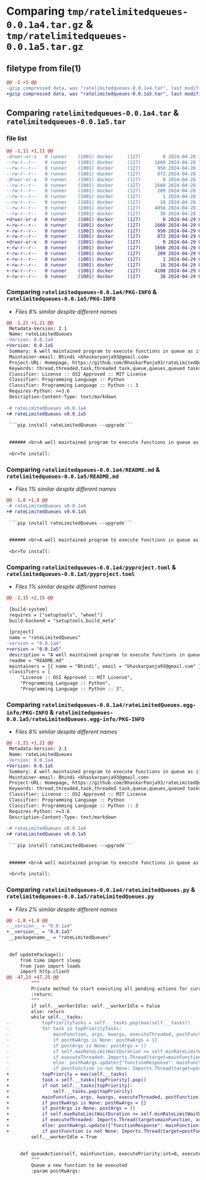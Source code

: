 # Comparing `tmp/ratelimitedqueues-0.0.1a4.tar.gz` & `tmp/ratelimitedqueues-0.0.1a5.tar.gz`

## filetype from file(1)

```diff
@@ -1 +1 @@
-gzip compressed data, was "ratelimitedqueues-0.0.1a4.tar", last modified: Sun Apr 28 16:54:14 2024, max compression
+gzip compressed data, was "ratelimitedqueues-0.0.1a5.tar", last modified: Mon Apr 29 08:22:06 2024, max compression
```

## Comparing `ratelimitedqueues-0.0.1a4.tar` & `ratelimitedqueues-0.0.1a5.tar`

### file list

```diff
@@ -1,11 +1,11 @@
-drwxr-xr-x   0 runner    (1001) docker     (127)        0 2024-04-28 16:54:14.498387 ratelimitedqueues-0.0.1a4/
--rw-r--r--   0 runner    (1001) docker     (127)     1660 2024-04-28 16:54:14.494387 ratelimitedqueues-0.0.1a4/PKG-INFO
--rw-r--r--   0 runner    (1001) docker     (127)      950 2024-04-28 16:54:09.000000 ratelimitedqueues-0.0.1a4/README.md
--rw-r--r--   0 runner    (1001) docker     (127)      872 2024-04-28 16:54:09.000000 ratelimitedqueues-0.0.1a4/pyproject.toml
-drwxr-xr-x   0 runner    (1001) docker     (127)        0 2024-04-28 16:54:14.494387 ratelimitedqueues-0.0.1a4/rateLimitedQueues.egg-info/
--rw-r--r--   0 runner    (1001) docker     (127)     1660 2024-04-28 16:54:14.000000 ratelimitedqueues-0.0.1a4/rateLimitedQueues.egg-info/PKG-INFO
--rw-r--r--   0 runner    (1001) docker     (127)      209 2024-04-28 16:54:14.000000 ratelimitedqueues-0.0.1a4/rateLimitedQueues.egg-info/SOURCES.txt
--rw-r--r--   0 runner    (1001) docker     (127)        1 2024-04-28 16:54:14.000000 ratelimitedqueues-0.0.1a4/rateLimitedQueues.egg-info/dependency_links.txt
--rw-r--r--   0 runner    (1001) docker     (127)       18 2024-04-28 16:54:14.000000 ratelimitedqueues-0.0.1a4/rateLimitedQueues.egg-info/top_level.txt
--rw-r--r--   0 runner    (1001) docker     (127)     4058 2024-04-28 16:54:09.000000 ratelimitedqueues-0.0.1a4/rateLimitedQueues.py
--rw-r--r--   0 runner    (1001) docker     (127)       38 2024-04-28 16:54:14.498387 ratelimitedqueues-0.0.1a4/setup.cfg
+drwxr-xr-x   0 runner    (1001) docker     (127)        0 2024-04-29 08:22:06.255642 ratelimitedqueues-0.0.1a5/
+-rw-r--r--   0 runner    (1001) docker     (127)     1660 2024-04-29 08:22:06.255642 ratelimitedqueues-0.0.1a5/PKG-INFO
+-rw-r--r--   0 runner    (1001) docker     (127)      950 2024-04-29 08:21:59.000000 ratelimitedqueues-0.0.1a5/README.md
+-rw-r--r--   0 runner    (1001) docker     (127)      872 2024-04-29 08:21:59.000000 ratelimitedqueues-0.0.1a5/pyproject.toml
+drwxr-xr-x   0 runner    (1001) docker     (127)        0 2024-04-29 08:22:06.255642 ratelimitedqueues-0.0.1a5/rateLimitedQueues.egg-info/
+-rw-r--r--   0 runner    (1001) docker     (127)     1660 2024-04-29 08:22:06.000000 ratelimitedqueues-0.0.1a5/rateLimitedQueues.egg-info/PKG-INFO
+-rw-r--r--   0 runner    (1001) docker     (127)      209 2024-04-29 08:22:06.000000 ratelimitedqueues-0.0.1a5/rateLimitedQueues.egg-info/SOURCES.txt
+-rw-r--r--   0 runner    (1001) docker     (127)        1 2024-04-29 08:22:06.000000 ratelimitedqueues-0.0.1a5/rateLimitedQueues.egg-info/dependency_links.txt
+-rw-r--r--   0 runner    (1001) docker     (127)       18 2024-04-29 08:22:06.000000 ratelimitedqueues-0.0.1a5/rateLimitedQueues.egg-info/top_level.txt
+-rw-r--r--   0 runner    (1001) docker     (127)     4108 2024-04-29 08:21:59.000000 ratelimitedqueues-0.0.1a5/rateLimitedQueues.py
+-rw-r--r--   0 runner    (1001) docker     (127)       38 2024-04-29 08:22:06.255642 ratelimitedqueues-0.0.1a5/setup.cfg
```

### Comparing `ratelimitedqueues-0.0.1a4/PKG-INFO` & `ratelimitedqueues-0.0.1a5/PKG-INFO`

 * *Files 8% similar despite different names*

```diff
@@ -1,21 +1,21 @@
 Metadata-Version: 2.1
 Name: rateLimitedQueues
-Version: 0.0.1a4
+Version: 0.0.1a5
 Summary: A well maintained program to execute functions in queue as if only 1 worker is executing them one by one (High priority first). Works wonders when a series of time consuming tasks has to be performed but they need to be in sequence.
 Maintainer-email: Bhindi <bhaskarpanja93@gmail.com>
 Project-URL: Homepage, https://github.com/BhaskarPanja93/rateLimitedQueues
 Keywords: thread,threaded,task,threaded task,queue,queues,queued tasks
 Classifier: License :: OSI Approved :: MIT License
 Classifier: Programming Language :: Python
 Classifier: Programming Language :: Python :: 3
 Requires-Python: >=3.6
 Description-Content-Type: text/markdown
 
-# rateLimitedQueues v0.0.1a4
+# rateLimitedQueues v0.0.1a5
 
 ```pip install rateLimitedQueues --upgrade```
 
 
 ###### <br>A well maintained program to execute functions in queue as if only 1 worker is executing them one by one (High priority first). Works wonders when a series of time consuming tasks has to be performed but they need to be in sequence.
 
 <br>To install:
```

### Comparing `ratelimitedqueues-0.0.1a4/README.md` & `ratelimitedqueues-0.0.1a5/README.md`

 * *Files 1% similar despite different names*

```diff
@@ -1,8 +1,8 @@
-# rateLimitedQueues v0.0.1a4
+# rateLimitedQueues v0.0.1a5
 
 ```pip install rateLimitedQueues --upgrade```
 
 
 ###### <br>A well maintained program to execute functions in queue as if only 1 worker is executing them one by one (High priority first). Works wonders when a series of time consuming tasks has to be performed but they need to be in sequence.
 
 <br>To install:
```

### Comparing `ratelimitedqueues-0.0.1a4/pyproject.toml` & `ratelimitedqueues-0.0.1a5/pyproject.toml`

 * *Files 1% similar despite different names*

```diff
@@ -2,15 +2,15 @@
 
 [build-system]
 requires = ["setuptools", "wheel"]
 build-backend = "setuptools.build_meta"
 
 [project]
 name = "rateLimitedQueues"
-version = "0.0.1a4"
+version = "0.0.1a5"
 description = "A well maintained program to execute functions in queue as if only 1 worker is executing them one by one (High priority first). Works wonders when a series of time consuming tasks has to be performed but they need to be in sequence."
 readme = "README.md"
 maintainers = [{ name = "Bhindi", email = "bhaskarpanja93@gmail.com" }]
 classifiers = [
     "License :: OSI Approved :: MIT License",
     "Programming Language :: Python",
     "Programming Language :: Python :: 3",
```

### Comparing `ratelimitedqueues-0.0.1a4/rateLimitedQueues.egg-info/PKG-INFO` & `ratelimitedqueues-0.0.1a5/rateLimitedQueues.egg-info/PKG-INFO`

 * *Files 8% similar despite different names*

```diff
@@ -1,21 +1,21 @@
 Metadata-Version: 2.1
 Name: rateLimitedQueues
-Version: 0.0.1a4
+Version: 0.0.1a5
 Summary: A well maintained program to execute functions in queue as if only 1 worker is executing them one by one (High priority first). Works wonders when a series of time consuming tasks has to be performed but they need to be in sequence.
 Maintainer-email: Bhindi <bhaskarpanja93@gmail.com>
 Project-URL: Homepage, https://github.com/BhaskarPanja93/rateLimitedQueues
 Keywords: thread,threaded,task,threaded task,queue,queues,queued tasks
 Classifier: License :: OSI Approved :: MIT License
 Classifier: Programming Language :: Python
 Classifier: Programming Language :: Python :: 3
 Requires-Python: >=3.6
 Description-Content-Type: text/markdown
 
-# rateLimitedQueues v0.0.1a4
+# rateLimitedQueues v0.0.1a5
 
 ```pip install rateLimitedQueues --upgrade```
 
 
 ###### <br>A well maintained program to execute functions in queue as if only 1 worker is executing them one by one (High priority first). Works wonders when a series of time consuming tasks has to be performed but they need to be in sequence.
 
 <br>To install:
```

### Comparing `ratelimitedqueues-0.0.1a4/rateLimitedQueues.py` & `ratelimitedqueues-0.0.1a5/rateLimitedQueues.py`

 * *Files 2% similar despite different names*

```diff
@@ -1,8 +1,8 @@
-__version__ = "0.0.1a4"
+__version__ = "0.0.1a5"
 __packagename__ = "rateLimitedQueues"
 
 
 def updatePackage():
     from time import sleep
     from json import loads
     import http.client
@@ -47,23 +47,25 @@
         """
         Private method to start executing all pending actions for current visitor. Has to be called everytime there is a new action queued
         :return:
         """
         if self.__workerIdle: self.__workerIdle = False
         else: return
         while self.__tasks:
-            topPriorityTasks = self.__tasks.pop(max(self.__tasks))
-            for task in topPriorityTasks:
-                mainFunction, args, kwargs, executeThreaded, postFunction, postArgs, postKwArgs = task
-                if postKwArgs is None: postKwArgs = {}
-                if postArgs is None: postArgs = ()
-                if self.maxRateLimitWaitDuration >= self.minRateLimitWaitDuration: Imports.sleep(self.maxRateLimitWaitDuration)
-                if executeThreaded: Imports.Thread(target=mainFunction, args=args, kwargs=kwargs).start()
-                else: postKwArgs.update({"functionResponse": mainFunction(*args, **kwargs)})
-                if postFunction is not None: Imports.Thread(target=postFunction, args=postArgs, kwargs=postKwArgs).start()
+            topPriority = max(self.__tasks)
+            task = self.__tasks[topPriority].pop()
+            if not self.__tasks[topPriority]:
+                self.__tasks.pop(topPriority)
+            mainFunction, args, kwargs, executeThreaded, postFunction, postArgs, postKwArgs = task
+            if postKwArgs is None: postKwArgs = {}
+            if postArgs is None: postArgs = ()
+            if self.maxRateLimitWaitDuration >= self.minRateLimitWaitDuration: Imports.sleep(self.maxRateLimitWaitDuration)
+            if executeThreaded: Imports.Thread(target=mainFunction, args=args, kwargs=kwargs).start()
+            else: postKwArgs.update({"functionResponse": mainFunction(*args, **kwargs)})
+            if postFunction is not None: Imports.Thread(target=postFunction, args=postArgs, kwargs=postKwArgs).start()
         self.__workerIdle = True
 
 
     def queueAction(self, mainFunction, executePriority:int=0, executeThreaded: bool = False, postFunction = None, postArgs:tuple = None, postKwArgs:dict = None, *args, **kwargs):
         """
         Queue a new function to be executed
         :param postKwArgs:
```

